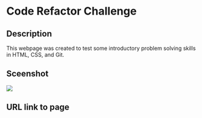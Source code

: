 # Code Refactor Challenge


## Description

This webpage was created to test some introductory problem solving skills in HTML, CSS, and Git.


## Sceenshot
![](Users/jeremybukofzer/Desktop/horiseon-mockup-challenge/horiseon-mockup-challenge/assets/images/horiseon-screenshot.png)

## URL link to page